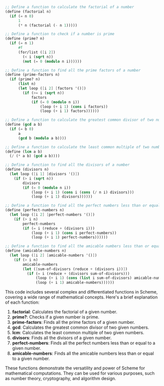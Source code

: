 ```scheme
;; Define a function to calculate the factorial of a number
(define (factorial n)
  (if (= n 0)
      1
      (* n (factorial (- n 1)))))

;; Define a function to check if a number is prime
(define (prime? n)
  (if (= n 1)
      #f
      (for/list ([i 2])
        (< i (sqrt n))
        (not (= 0 (modulo n i))))))

;; Define a function to find all the prime factors of a number
(define (prime-factors n)
  (if (prime? n)
      (list n)
      (let loop ([i 2] [factors '()])
        (if (>= i (sqrt n))
            factors
            (if (= 0 (modulo n i))
                (loop (+ i 1) (cons i factors))
                (loop (+ i 1) factors))))))

;; Define a function to calculate the greatest common divisor of two numbers
(define (gcd a b)
  (if (= b 0)
      a
      (gcd b (modulo a b))))

;; Define a function to calculate the least common multiple of two numbers
(define (lcm a b)
  (/ (* a b) (gcd a b))))

;; Define a function to find all the divisors of a number
(define (divisors n)
  (let loop ([i 1] [divisors '()])
    (if (> i (sqrt n))
        divisors
        (if (= 0 (modulo n i))
            (loop (+ i 1) (cons i (cons (/ n i) divisors)))
            (loop (+ i 1) divisors))))))

;; Define a function to find all the perfect numbers less than or equal to a given number
(define (perfect-numbers n)
  (let loop ([i 2] [perfect-numbers '()])
    (if (> i n)
        perfect-numbers
        (if (= i (reduce + (divisors i)))
            (loop (+ i 1) (cons i perfect-numbers))
            (loop (+ i 1) perfect-numbers))))))

;; Define a function to find all the amicable numbers less than or equal to a given number
(define (amicable-numbers n)
  (let loop ([i 2] [amicable-numbers '()])
    (if (> i n)
        amicable-numbers
        (let ([sum-of-divisors (reduce + (divisors i))])
          (if (= i (reduce + (divisors sum-of-divisors)))
              (loop (+ i 1) (cons (list i sum-of-divisors) amicable-numbers))
              (loop (+ i 1) amicable-numbers))))))
```

This code includes several complex and differentiated functions in Scheme, covering a wide range of mathematical concepts. Here's a brief explanation of each function:

1. **factorial**: Calculates the factorial of a given number.
2. **prime?**: Checks if a given number is prime.
3. **prime-factors**: Finds all the prime factors of a given number.
4. **gcd**: Calculates the greatest common divisor of two given numbers.
5. **lcm**: Calculates the least common multiple of two given numbers.
6. **divisors**: Finds all the divisors of a given number.
7. **perfect-numbers**: Finds all the perfect numbers less than or equal to a given number.
8. **amicable-numbers**: Finds all the amicable numbers less than or equal to a given number.

These functions demonstrate the versatility and power of Scheme for mathematical computations. They can be used for various purposes, such as number theory, cryptography, and algorithm design.